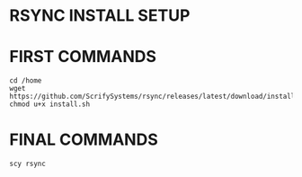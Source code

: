 # RSYNC INSTALL SETUP

# FIRST COMMANDS
```
cd /home
wget https://github.com/ScrifySystems/rsync/releases/latest/download/install.sh
chmod u+x install.sh
```

# FINAL COMMANDS
```scy rsync```
